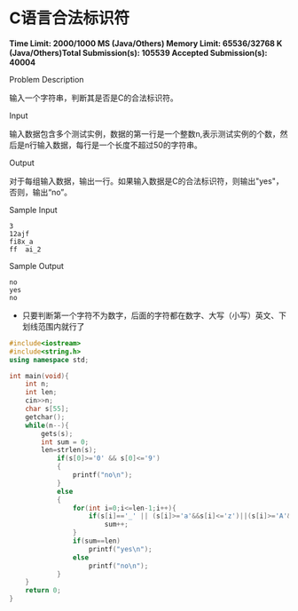 # C语言合法标识符

**Time Limit: 2000/1000 MS (Java/Others)    Memory Limit: 65536/32768 K (Java/Others)Total Submission(s): 105539    Accepted Submission(s): 40004**

Problem Description

输入一个字符串，判断其是否是C的合法标识符。

 

Input

输入数据包含多个测试实例，数据的第一行是一个整数n,表示测试实例的个数，然后是n行输入数据，每行是一个长度不超过50的字符串。

 

Output

对于每组输入数据，输出一行。如果输入数据是C的合法标识符，则输出"yes"，否则，输出“no”。

 

Sample Input

```
3
12ajf
fi8x_a
ff  ai_2
```

 

Sample Output

```
no
yes
no
```

- 只要判断第一个字符不为数字，后面的字符都在数字、大写（小写）英文、下划线范围内就行了

```c++
#include<iostream>
#include<string.h>
using namespace std;

int main(void){
	int n;
	int len;
	cin>>n;
	char s[55];
	getchar();
	while(n--){
		gets(s);
		int sum = 0;
		len=strlen(s);
			if(s[0]>='0' && s[0]<='9')
			{
				printf("no\n");
			}
			else
			{
				for(int i=0;i<=len-1;i++){
					if(s[i]=='_' || (s[i]>='a'&&s[i]<='z')||(s[i]>='A'&&s[i]<='Z') || s[i]>='0'&&s[i]<='9')
						sum++;
				}
				if(sum==len)
					printf("yes\n");
				else
					printf("no\n");
			}
	}
	return 0;
} 
```

